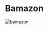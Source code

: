 # Bamazon

![bamazon](https://user-images.githubusercontent.com/31078600/35022573-999a8ce2-fb04-11e7-8d0f-882427e695fd.gif)
